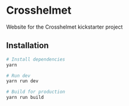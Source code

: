 # Crosshelmet

Website for the Crosshelmet kickstarter project

## Installation
```sh
# Install dependencies
yarn

# Run dev
yarn run dev

# Build for production
yarn run build
```
